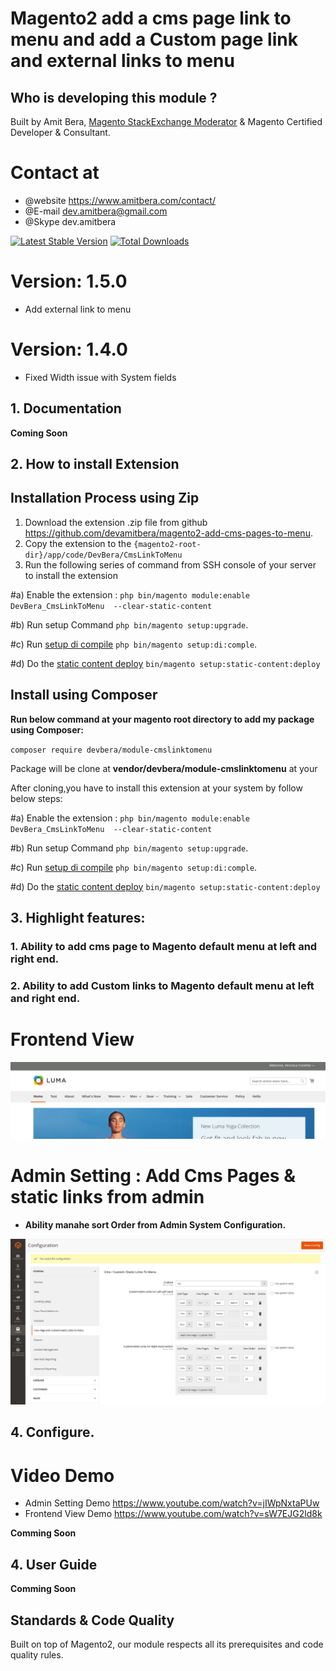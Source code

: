 Magento2 add a cms page link to menu and add a Custom page link  and  external links to menu
========================



## Who is developing this module ? 

Built by Amit Bera, [Magento StackExchange Moderator](https://magento.stackexchange.com/users/4564/amit-bera?tab=profile) & Magento Certified Developer & Consultant.
# Contact at

- @website https://www.amitbera.com/contact/
- @E-mail dev.amitbera@gmail.com
- @Skype dev.amitbera

[![Latest Stable Version](https://poser.pugx.org/devbera/module-cmslinktomenu/v/stable)](https://packagist.org/packages/devbera/module-cmslinktomenu)
[![Total Downloads](https://poser.pugx.org/devbera/module-cmslinktomenu/downloads)](https://packagist.org/packages/devbera/module-cmslinktomenu)

# Version: 1.5.0
- Add external link to menu

# Version: 1.4.0
- Fixed Width issue with System fields

 ## 1. Documentation

**Coming Soon**
 
## 2. How to install Extension


## Installation Process using Zip

1. Download the extension .zip file from github https://github.com/devamitbera/magento2-add-cms-pages-to-menu.
2. Copy the extension  to the `{magento2-root-dir}/app/code/DevBera/CmsLinkToMenu` 
3. Run the following series of command from SSH console of your server to install  the extension

#a)  Enable the extension : `php bin/magento module:enable DevBera_CmsLinkToMenu  --clear-static-content`

#b)  Run setup  Command `php bin/magento setup:upgrade`.

#c)  Run [setup di compile](https://devdocs.magento.com/guides/v2.3/config-guide/cli/config-cli-subcommands-compiler.html) `php bin/magento setup:di:comple`.

#d)  Do the [static content deploy](https://devdocs.magento.com/guides/v2.3/config-guide/cli/config-cli-subcommands-static-view.html) `bin/magento setup:static-content:deploy`

## Install using Composer


**Run below command at your magento root directory to add my package using Composer:**

`composer require devbera/module-cmslinktomenu`
 
 Package will be  clone at **vendor/devbera/module-cmslinktomenu** at your
 
 After cloning,you have to install this extension at your system by follow below steps:
 
 
#a)  Enable the extension : `php bin/magento module:enable DevBera_CmsLinkToMenu  --clear-static-content`

#b)  Run setup  Command `php bin/magento setup:upgrade`.

#c)  Run [setup di compile](https://devdocs.magento.com/guides/v2.3/config-guide/cli/config-cli-subcommands-compiler.html) `php bin/magento setup:di:comple`.

#d)  Do the [static content deploy](https://devdocs.magento.com/guides/v2.3/config-guide/cli/config-cli-subcommands-static-view.html) `bin/magento setup:static-content:deploy`
 
## 3. Highlight features:



### 1. Ability to add cms page to Magento default menu at left and right end.

### 2. Ability to add Custom links to Magento default menu at left and right end.

# Frontend View

![Menu](docs/static/version-1-3-0-frontend.png)

# Admin Setting : Add Cms Pages & static links from admin

 - **Ability manahe sort Order from Admin System Configuration.**

![Admin Setting](docs/static/version-1-3-0-admin-setting.png)

## 4. Configure. 
# Video Demo 
 - Admin Setting Demo https://www.youtube.com/watch?v=jIWpNxtaPUw
 - Frontend View Demo https://www.youtube.com/watch?v=sW7EJG2ld8k

**Comming Soon**

## 4. User Guide

**Comming Soon**

## Standards & Code Quality

Built on top of Magento2, our module respects all its prerequisites and code quality rules.

